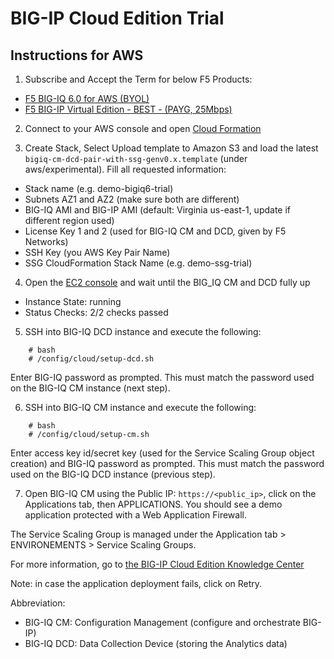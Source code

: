 BIG-IP Cloud Edition Trial
==========================

Instructions for AWS
--------------------

1. Subscribe and Accept the Term for below F5 Products:

 * [F5 BIG-IQ 6.0 for AWS (BYOL)](https://aws.amazon.com/marketplace/pp/B00KIZG6KA)
 * [F5 BIG-IP Virtual Edition - BEST - (PAYG, 25Mbps)](https://aws.amazon.com/marketplace/pp/B079C4WR32)

2. Connect to your AWS console and open [Cloud Formation](https://console.aws.amazon.com/cloudformation)

3. Create Stack, Select Upload template to Amazon S3 and load the latest  ``bigiq-cm-dcd-pair-with-ssg-genv0.x.template`` (under aws/experimental). Fill all requested information:

  * Stack name (e.g. demo-bigiq6-trial)
  * Subnets AZ1 and AZ2 (make sure both are different)
  * BIG-IQ AMI and BIG-IP AMI (default: Virginia us-east-1, update if different region used)
  * License Key 1 and 2 (used for BIG-IQ CM and DCD, given by F5 Networks)
  * SSH Key (you AWS Key Pair Name)
  * SSG CloudFormation Stack Name (e.g. demo-ssg-trial)

4. Open the [EC2 console](https://console.aws.amazon.com/ec2/v2/home) and wait until the BIG_IQ CM and DCD fully up

  * Instance State: running
  * Status Checks: 2/2 checks passed

5. SSH into BIG-IQ DCD instance and execute the following:
```
    # bash
    # /config/cloud/setup-dcd.sh
```
Enter BIG-IQ password as prompted. This must match the password used on the BIG-IQ CM instance (next step).

6.	SSH into BIG-IQ CM instance and execute the following:
```
    # bash
    # /config/cloud/setup-cm.sh
```
Enter access key id/secret key (used for the Service Scaling Group object creation) and BIG-IQ password as prompted. This must match the password used on the BIG-IQ DCD instance (previous step).

7. Open BIG-IQ CM using the Public IP: ``https://<public_ip>``, click on the Applications tab, then APPLICATIONS. You should see a demo application protected with a Web Application Firewall.

The Service Scaling Group is managed under the Application tab > ENVIRONEMENTS > Service Scaling Groups.

For more information, go to [the BIG-IP Cloud Edition Knowledge Center](https://support.f5.com/csp/knowledge-center/software/BIG-IP?module=BIG-IP%20Cloud%20Edition)

Note: in case the application deployment fails, click on Retry.

Abbreviation:
- BIG-IQ CM: Configuration Management (configure and orchestrate BIG-IP)
- BIG-IQ DCD: Data Collection Device (storing the Analytics data)
